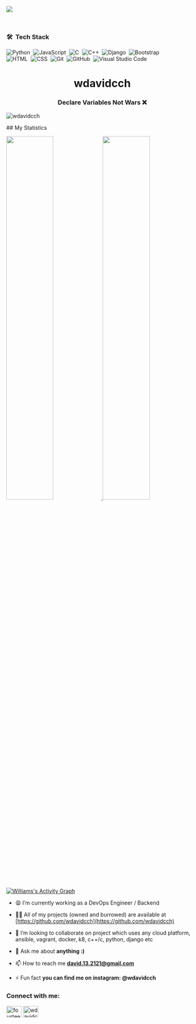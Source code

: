 <a href="https://www.youtube.com/watch?v=dQw4w9WgXcQ"><img src="https://user-images.githubusercontent.com/73097560/115834477-dbab4500-a447-11eb-908a-139a6edaec5c.gif"></a>


<br>

### 🛠 &nbsp;Tech Stack

![Python](https://img.shields.io/badge/-Python-05122A?style=flat&logo=python)&nbsp;
![JavaScript](https://img.shields.io/badge/-JavaScript-05122A?style=flat&logo=javascript)&nbsp;
![C](https://img.shields.io/badge/-C-05122A?style=flat&logo=C&logoColor=A8B9CC)&nbsp;
![C++](https://img.shields.io/badge/-C++-05122A?style=flat&logo=C%2B%2B&logoColor=00599C)&nbsp;
![Django](https://img.shields.io/badge/-Django-05122A?style=flat&logo=django&logoColor=092E20)&nbsp;
![Bootstrap](https://img.shields.io/badge/-Bootstrap-05122A?style=flat&logo=bootstrap&logoColor=563D7C)\
![HTML](https://img.shields.io/badge/-HTML-05122A?style=flat&logo=HTML5)&nbsp;
![CSS](https://img.shields.io/badge/-CSS-05122A?style=flat&logo=CSS3&logoColor=1572B6)&nbsp;
![Git](https://img.shields.io/badge/-Git-05122A?style=flat&logo=git)&nbsp;
![GitHub](https://img.shields.io/badge/-GitHub-05122A?style=flat&logo=github)&nbsp;
![Visual Studio Code](https://img.shields.io/badge/-Visual%20Studio%20Code-05122A?style=flat&logo=visual-studio-code&logoColor=007ACC)&nbsp;

<h1 align="center">wdavidcch</h1>
<h3 align="center">Declare Variables Not Wars ❌</h3>

<p align="left"> <img src="https://komarev.com/ghpvc/?username=wdavidcch&label=Profile%20views&color=1c1c1c&style=flat" alt="wdavidcch" /> </p>
## My Statistics

<br/>
<p align="left">
  <a href="https://github.com/wdavidcch/">
  <img width="49.5%" src="https://github-readme-stats.vercel.app/api?username=wdavidcch&show_icons=true&theme=gruvbox&hide_border=true" />
    <img width="49.5%" src="https://github-readme-streak-stats.herokuapp.com/?user=wdavidcch&theme=gruvbox&hide_border=true" />
  </a>
</p>
<br>


[![Williams's Activity Graph](https://activity-graph.herokuapp.com/graph?username=fourteen98&custom_title=wdavidcch's%20Contribution%20Graph&theme=gruvbox&bg_color=282828&hide_border=true&line=d1a01f&point=c58545)](https://github.com/fourteen98/)


<!-- <p align="left"> <a href="https://github.com/ryo-ma/github-profile-trophy"><img src="https://github-profile-trophy.vercel.app/?username=wdavidcch" alt="wdavidcch" /></a> </p> -->

- 😩 I’m currently working as a DevOps Engineer / Backend

- 👨‍💻 All of my projects (owned and burrowed) are available at [https://github.com/wdavidcch](https://github.com/wdavidcch)

-  👯 I’m looking to collaborate on project which uses any cloud platform, ansible, vagrant, docker, k8, c++/c, python, django etc

- 💬 Ask me about **anything :)**

- 📫 How to reach me **david.13.2121@gmail.com**

- ⚡ Fun fact **you can find me on instagram: @wdavidcch**

<h3 align="left">Connect with me:</h3>
<p align="left">
<a href="https://twitter.com/muhiydeen" target="blank"><img align="center" src="https://cdn.jsdelivr.net/npm/simple-icons@3.0.1/icons/twitter.svg" alt="fourteen98" height="30" width="40" /></a>
<a href="https://instagram.com/wdavidcch" target="blank"><img align="center" src="https://cdn.jsdelivr.net/npm/simple-icons@3.0.1/icons/instagram.svg" alt="wdavidcch" height="30" width="40" /></a>
</p>

